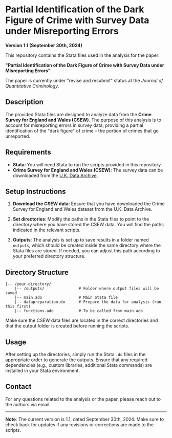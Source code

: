 # Partial Identification of the Dark Figure of Crime with Survey Data under Misreporting Errors

**Version 1.1 (September 30th, 2024)**

This repository contains the Stata files used in the analysis for the paper:

**"Partial Identification of the Dark Figure of Crime with Survey Data under Misreporting Errors"**

The paper is currently under "revise and resubmit" status at the *Journal of Quantitative Criminology*.

## Description

The provided Stata files are designed to analyze data from the **Crime Survey for England and Wales (CSEW)**. The purpose of this analysis is to account for misreporting errors in survey data, providing a partial identification of the "dark figure" of crime – the portion of crimes that go unreported.

## Requirements

- **Stata**: You will need Stata to run the scripts provided in this repository.
- **Crime Survey for England and Wales (CSEW)**: The survey data can be downloaded from the [U.K. Data Archive](https://www.data-archive.ac.uk/).

## Setup Instructions

1. **Download the CSEW data**: Ensure that you have downloaded the Crime Survey for England and Wales dataset from the U.K. Data Archive.
   
2. **Set directories**: Modify the paths in the Stata files to point to the directory where you have stored the CSEW data. You will find the paths indicated in the relevant scripts.

3. **Outputs**: The analysis is set up to save results in a folder named `outputs`, which should be created inside the same directory where the Stata files are stored. If needed, you can adjust this path according to your preferred directory structure.

## Directory Structure

```
|-- /your-directory/
    |-- /outputs/               # Folder where output files will be saved
    |-- main.ado                # Main Stata file
    |-- datapreparation.do      # Prepare the data for analysis (run this first)
    |-- functions.ado           # To be called from main.ado
```

Make sure the CSEW data files are located in the correct directories and that the output folder is created before running the scripts.

## Usage

After setting up the directories, simply run the Stata `.do` files in the appropriate order to generate the outputs. Ensure that any required dependencies (e.g., custom libraries, additional Stata commands) are installed in your Stata environment.

## Contact

For any questions related to the analysis or the paper, please reach out to the authors via email.

---

**Note**: The current version is 1.1, dated September 30th, 2024. Make sure to check back for updates if any revisions or corrections are made to the scripts.

